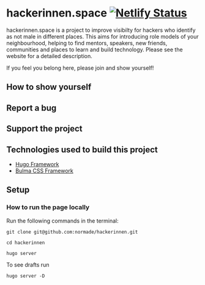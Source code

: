 # hackerinnen.space [![Netlify Status](https://api.netlify.com/api/v1/badges/52a6b589-d735-4956-890e-3c59760772a6/deploy-status)](https://app.netlify.com/sites/loving-noyce-189cc2/deploys)

hackerinnen.space is a project to improve visibilty for hackers who identify as not male in different places.
This aims for introducing role models of your neighbourhood, helping to find mentors, speakers, new friends,
communities and places to learn and build technology. Please see the website for a detailed description.

If you feel you belong here, please join and show yourself!

## How to show yourself

## Report a bug

## Support the project

## Technologies used to build this project

- [Hugo Framework](https://gohugo.io/)
- [Bulma CSS Framework](https://bulma.io/)

## Setup

### How to run the page locally

Run the following commands in the terminal:

`git clone git@github.com:normade/hackerinnen.git`

`cd hackerinnen`

`hugo server`

To see drafts run

`hugo server -D`
